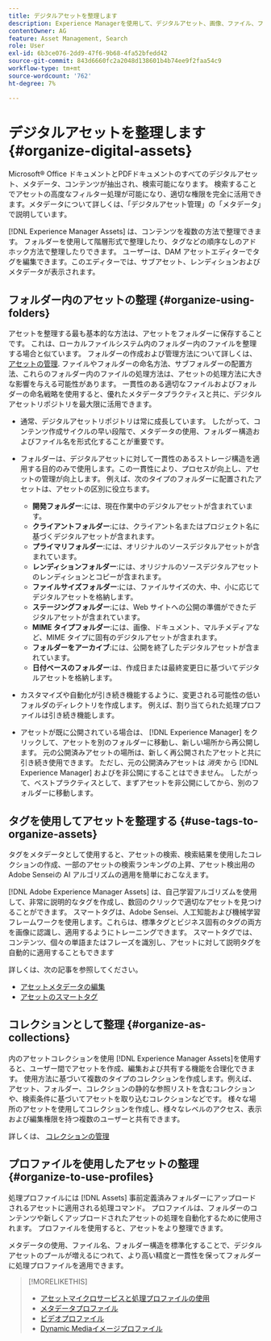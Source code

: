 ```yaml
---
title: デジタルアセットを整理します
description: Experience Managerを使用して、デジタルアセット、画像、ファイル、フォルダーなどを整理します。
contentOwner: AG
feature: Asset Management, Search
role: User
exl-id: 6b3ce076-2dd9-47f6-9b68-4fa52bfedd42
source-git-commit: 843d6660fc2a2048d138601b4b74ee9f2faa54c9
workflow-type: tm+mt
source-wordcount: '762'
ht-degree: 7%

---
```


# デジタルアセットを整理します {#organize-digital-assets}

Microsoft® Office ドキュメントとPDFドキュメントのすべてのデジタルアセット、メタデータ、コンテンツが抽出され、検索可能になります。 検索することでアセットの高度なフィルター処理が可能になり、適切な権限を完全に活用できます。メタデータについて詳しくは、「デジタルアセット管理」の「メタデータ」で説明しています。

[!DNL Experience Manager Assets] は、コンテンツを複数の方法で整理できます。 フォルダーを使用して階層形式で整理したり、タグなどの順序なしのアドホック方法で整理したりできます。 ユーザーは、DAM アセットエディターでタグを編集できます。このエディターでは、サブアセット、レンディションおよびメタデータが表示されます。

<!-- Commenting to pull down the existing content before applying changes wrt CQDOC-15930
## Create folders {#create-folders}

When organizing a collection of assets, for example, all *Nature* images, you can create folders to keep them together. You can use folders to categorize and organize your assets. [!DNL Assets] does not require you to organize assets in folders to work better.

>[!NOTE]
>
>Sharing an Assets folder (in Marketing Cloud) of the type `sling:OrderedFolder`, is not supported. If you want to share a folder, do not select Ordered when creating a folder.

1. Navigate to the place in your digital assets folder where you want to create a new folder.
1. In the menu, click **[!UICONTROL Create]**. Select **[!UICONTROL New Folder]**.
1. In the **[!UICONTROL Title]** field, provide a folder name. By default, DAM uses the title that you provided as the folder name. Once the folder is created, you can override the default and specify another folder name.
1. Click **[!UICONTROL Create]**. Your folder is displayed in the digital assets folder.

## Add CUG properties to folders {#add-cug-properties-to-folders}

You can limit who can access certain folders in Assets by making the folder part of a closed user group (CUG). To make a folder part of a CUG:

1. In Assets, right-click the folder you want to add closed user group properties for and select **Properties**.  
1. Click the **CUG** tab.
1. Select the **Enabled** check box to make the folder and its assets available only to a closed user group.  
1. Browse to the login page, if there is one, to add that information. Add admitted groups by clicking **Add item**. If necessary, add the realm. Click **OK** to save your changes.

## Use tags to organize assets {#use-tags-to-organize-assets}

You can use folders or tags or both to organize assets. Adding tags to assets makes them more easy to retrieve during a search. To add tags to an asset, follow these steps:

1. In the Digital Asset Manager, double-click the asset to open it.
1. In the **Tags** area, open the menu to reveal the available tags. Select tags as appropriate. To delete a tag, hover the pointer over the tag and click `X` to delete it.
1. Click **Save** to save any tags you added.

Date24/08/2021
-->

## フォルダー内のアセットの整理 {#organize-using-folders}

アセットを整理する最も基本的な方法は、アセットをフォルダーに保存することです。 これは、ローカルファイルシステム内のフォルダー内のファイルを整理する場合と似ています。 フォルダーの作成および管理方法について詳しくは、 [アセットの管理](manage-digital-assets.md). ファイルやフォルダーの命名方法、サブフォルダーの配置方法、これらのフォルダー内のファイルの処理方法は、アセットの処理方法に大きな影響を与える可能性があります。 一貫性のある適切なファイルおよびフォルダーの命名戦略を使用すると、優れたメタデータプラクティスと共に、デジタルアセットリポジトリを最大限に活用できます。

* 通常、デジタルアセットリポジトリは常に成長しています。 したがって、コンテンツ作成サイクルの早い段階で、メタデータの使用、フォルダー構造およびファイル名を形式化することが重要です。
* フォルダーは、デジタルアセットに対して一貫性のあるストレージ構造を適用する目的のみで使用します。この一貫性により、プロセスが向上し、アセットの管理が向上します。 例えば、次のタイプのフォルダーに配置されたアセットは、アセットの区別に役立ちます。

   * **開発フォルダー**:には、現在作業中のデジタルアセットが含まれています。
   * **クライアントフォルダー**:には、クライアント名またはプロジェクト名に基づくデジタルアセットが含まれます。
   * **プライマリフォルダー**:には、オリジナルのソースデジタルアセットが含まれています。
   * **レンディションフォルダー**:には、オリジナルのソースデジタルアセットのレンディションとコピーが含まれます。
   * **ファイルサイズフォルダー**:には、ファイルサイズの大、中、小に応じてデジタルアセットを格納します。
   * **ステージングフォルダー**:には、Web サイトへの公開の準備ができたデジタルアセットが含まれています。
   * **MIME タイプフォルダー**:には、画像、ドキュメント、マルチメディアなど、MIME タイプに固有のデジタルアセットが含まれます。
   * **フォルダーをアーカイブ**:には、公開を終了したデジタルアセットが含まれています。
   * **日付ベースのフォルダー**:は、作成日または最終変更日に基づいてデジタルアセットを格納します。

* カスタマイズや自動化が引き続き機能するように、変更される可能性の低いフォルダのディレクトリを作成します。 例えば、割り当てられた処理プロファイルは引き続き機能します。
* アセットが既に公開されている場合は、 [!DNL Experience Manager] をクリックして、アセットを別のフォルダーに移動し、新しい場所から再公開します。 元の公開済みアセットの場所は、新しく再公開されたアセットと共に引き続き使用できます。 ただし、元の公開済みアセットは *消失* から [!DNL Experience Manager] およびを非公開にすることはできません。 したがって、ベストプラクティスとして、まずアセットを非公開にしてから、別のフォルダーに移動します。

## タグを使用してアセットを整理する {#use-tags-to-organize-assets}

タグをメタデータとして使用すると、アセットの検索、検索結果を使用したコレクションの作成、一部のアセットの検索ランキングの上昇、アセット検出用のAdobe Senseiの AI アルゴリズムの適用を簡単におこなえます。

[!DNL Adobe Experience Manager Assets] は、自己学習アルゴリズムを使用して、非常に説明的なタグを作成し、数回のクリックで適切なアセットを見つけることができます。 スマートタグは、Adobe Sensei、人工知能および機械学習フレームワークを使用します。これらは、標準タグとビジネス固有のタグの両方を画像に認識し、適用するようにトレーニングできます。 スマートタグでは、コンテンツ、個々の単語またはフレーズを識別し、アセットに対して説明タグを自動的に適用することもできます

詳しくは、次の記事を参照してください。

* [アセットメタデータの編集](meta-edit.md)
* [アセットのスマートタグ](smart-tags.md)

## コレクションとして整理 {#organize-as-collections}

内のアセットコレクションを使用 [!DNL Experience Manager Assets]を使用すると、ユーザー間でアセットを作成、編集および共有する機能を合理化できます。 使用方法に基づいて複数のタイプのコレクションを作成します。例えば、アセット、フォルダー、コレクションの静的な参照リストを含むコレクションや、検索条件に基づいてアセットを取り込むコレクションなどです。 様々な場所のアセットを使用してコレクションを作成し、様々なレベルのアクセス、表示および編集権限を持つ複数のユーザーと共有できます。

詳しくは、 [コレクションの管理](manage-collections.md)


## プロファイルを使用したアセットの整理 {#organize-to-use-profiles}

処理プロファイルには [!DNL Assets] 事前定義済みフォルダーにアップロードされるアセットに適用される処理コマンド。 プロファイルは、フォルダーのコンテンツや新しくアップロードされたアセットの処理を自動化するために使用されます。 プロファイルを使用すると、アセットをより整理できます。

メタデータの使用、ファイル名、フォルダー構造を標準化することで、デジタルアセットのプールが増えるにつれて、より高い精度と一貫性を保ってフォルダーに処理プロファイルを適用できます。

>[!MORELIKETHIS]
>
>* [アセットマイクロサービスと処理プロファイルの使用](asset-microservices-configure-and-use.md)
>* [メタデータプロファイル](metadata-profiles.md)
>* [ビデオプロファイル](/help/assets/dynamic-media/video-profiles.md)
>* [Dynamic Mediaイメージプロファイル](/help/assets/dynamic-media/image-profiles.md)


